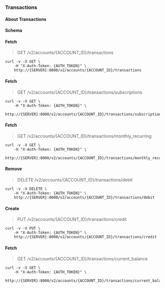 ### Transactions

#### About Transactions

#### Schema



#### Fetch

> GET /v2/accounts/{ACCOUNT_ID}/transactions

```shell
curl -v -X GET \
    -H "X-Auth-Token: {AUTH_TOKEN}" \
    http://{SERVER}:8000/v2/accounts/{ACCOUNT_ID}/transactions
```

#### Fetch

> GET /v2/accounts/{ACCOUNT_ID}/transactions/subscriptions

```shell
curl -v -X GET \
    -H "X-Auth-Token: {AUTH_TOKEN}" \
    http://{SERVER}:8000/v2/accounts/{ACCOUNT_ID}/transactions/subscriptions
```

#### Fetch

> GET /v2/accounts/{ACCOUNT_ID}/transactions/monthly_recurring

```shell
curl -v -X GET \
    -H "X-Auth-Token: {AUTH_TOKEN}" \
    http://{SERVER}:8000/v2/accounts/{ACCOUNT_ID}/transactions/monthly_recurring
```

#### Remove

> DELETE /v2/accounts/{ACCOUNT_ID}/transactions/debit

```shell
curl -v -X DELETE \
    -H "X-Auth-Token: {AUTH_TOKEN}" \
    http://{SERVER}:8000/v2/accounts/{ACCOUNT_ID}/transactions/debit
```

#### Create

> PUT /v2/accounts/{ACCOUNT_ID}/transactions/credit

```shell
curl -v -X PUT \
    -H "X-Auth-Token: {AUTH_TOKEN}" \
    http://{SERVER}:8000/v2/accounts/{ACCOUNT_ID}/transactions/credit
```

#### Fetch

> GET /v2/accounts/{ACCOUNT_ID}/transactions/current_balance

```shell
curl -v -X GET \
    -H "X-Auth-Token: {AUTH_TOKEN}" \
    http://{SERVER}:8000/v2/accounts/{ACCOUNT_ID}/transactions/current_balance
```

